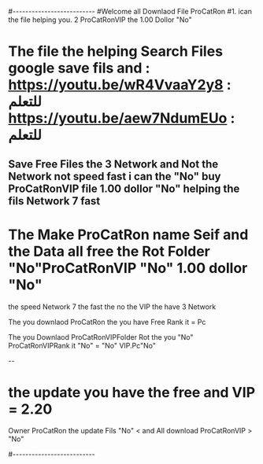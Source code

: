 #--------------------------
#Welcome all Downlaod File ProCatRon
#1. ican the file helping you. 2<join> ProCatRonVIP the 1.00 Dollor "No" 
# The file the helping Search Files google save fils and  : https://youtu.be/wR4VvaaY2y8 : للتعلم https://youtu.be/aew7NdumEUo : للتعلم

Save Free Files the 3 Network and Not the Network not speed fast i can 
the "No" buy ProCatRonVIP file 1.00 dollor "No"  helping the fils Network 7 fast <Welcome all >
--- 
# The Make ProCatRon name Seif and the Data all free the Rot Folder  "No"ProCatRonVIP "No" 1.00 dollor  "No"
the speed Network 7 the fast the no the VIP the have 3 Network

The you downlaod ProCatRon the you have Free Rank it = Pc 

The you Downlaod ProCatRonVIPFolder Rot the you "No" ProCatRonVIPRank it "No" = "No" VIP.Pc"No"

--
# the update you have the free and VIP = 2.20 

Owner ProCatRon the update Fils  <Thx all download Free >
                                "No" < and All download ProCatRonVIP > "No"

                                
#--------------------------




